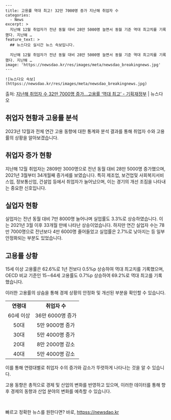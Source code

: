     ---
    title: 고용률 역대 최고! 32만 7000명 증가 지난해 취업자 수
    categories:
      - News
    excerpt: >
      지난해 12월 취업자가 전년 동월 대비 28만 5000명 늘면서 동월 기준 역대 최고치를 기록했다. 지난해 …
    feature_text: >
      ## 뉴스다오 실시간 뉴스 속보입니다.
    
      지난해 12월 취업자가 전년 동월 대비 28만 5000명 늘면서 동월 기준 역대 최고치를 기록했다. 지난해 …
    image: 'https://newsdao.kr/res/images/meta/newsdao_breakingnews.jpg'
    ---
    
    ![뉴스다오 속보](httpss://newsdao.kr/res/images/meta/newsdao_breakingnews.jpg)

<p>출처: <a href="httpss://newsdao.kr/2964" rel="dofollow">지난해 취업자 수 32만 7000명 증가…고용률 ‘역대 최고’ - 기획재정부</a> | 뉴스다오</p>

<h2 data-ke-size="size26">취업자 현황과 고용률 분석</h2>
<p data-ke-size="size16">2023년 12월과 전체 연간 고용 동향에 대한 통계와 분석 결과를 통해 취업자 수와 고용률의 상황을 알아보겠습니다.</p>

<h2 data-ke-size="size24">취업자 증가 현황</h2>
<p data-ke-size="size16">지난해 12월 취업자는 2809만 3000명으로 전년 동월 대비 28만 5000명 증가했으며, 2021년 3월부터 34개월째 증가세를 보였습니다. 특히 제조업, 보건업및 사회복지서비스업, 정보통신업, 건설업 등에서 취업자가 늘어났으며, 이는 경기의 개선 조짐을 나타내는 중요한 신호입니다.</p>

<h2 data-ke-size="size24">실업자 현황</h2>
<p data-ke-size="size16">실업자는 전년 동월 대비 7만 8000명 늘어나며 실업률도 3.3%로 상승하였습니다. 이는 2021년 3월 이후 33개월 만에 나타난 상승이었습니다. 하지만 연간 실업자 수는 78만 7000명으로 전년보다 4만 6000명 줄어들었고 실업률은 2.7%로 낮아지는 등 일부 안정화되는 부분도 있었습니다.</p>

<h2 data-ke-size="size24">고용률 상황</h2>
<p data-ke-size="size16">15세 이상 고용률은 62.6%로 1년 전보다 0.5%p 상승하여 역대 최고치를 기록했으며, OECD 비교 기준인 15∼64세 고용률도 0.7%p 상승하여 69.2%로 역대 최고를 기록했습니다.</p>
<p data-ke-size="size16">이러한 고용률의 상슴을 통해 경제 상황의 안정화 및 개선된 부분을 확인할 수 있습니다.</p>

<table>
	<tr>
		<td style="text-align: center; height: 17px;"><b>연령대</b></td>
		<td style="text-align: center; height: 17px;"><b>취업자 수</b></td>
	</tr>
	<tr>
		<td style="text-align: center; height: 17px;">60세 이상</td>
		<td style="text-align: center; height: 17px;">36만 6000명 증가</td>
	</tr>
	<tr>
		<td style="text-align: center; height: 17px;">50대</td>
		<td style="text-align: center; height: 17px;">5만 9000명 증가</td>
	</tr>
	<tr>
		<td style="text-align: center; height: 17px;">30대</td>
		<td style="text-align: center; height: 17px;">5만 4000명 증가</td>
	</tr>
	<tr>
		<td style="text-align: center; height: 17px;">20대</td>
		<td style="text-align: center; height: 17px;">8만 2000명 감소</td>
	</tr>
	<tr>
		<td style="text-align: center; height: 17px;">40대</td>
		<td style="text-align: center; height: 17px;">5만 4000명 감소</td>
	</tr>
</table>
<p data-ke-size="size16">이를 통해 연령대별로 취업자 수의 증가와 감소가 뚜렷하게 나타나는 것을 알 수 있습니다.</p>
<p data-ke-size="size16">고용 동향은 총적으로 경제 및 산업의 변화를 반영하고 있으며, 이러한 데이터를 통해 향후 경제의 동향과 산업 분야의 변화를 예측할 수 있습니다.</p>
<p data-ke-size="size16">&nbsp;</p> 

빠르고 정확한 뉴스를 원한다면? 바로, <a href="httpss://newsdao.kr" rel="dofollow">httpss://newsdao.kr</a>


    